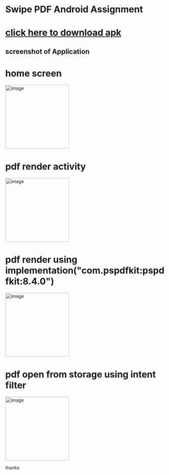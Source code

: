 # Swipe PDF Android Assignment
 
# <a href="https://drive.google.com/file/d/1HAeJUWY4J5PWR5G6JA7zxU6zZWUNrgCo/view?usp=sharing" target="_blank">click here to download apk </a> 

## screenshot of Application 

# home screen 
<img width="200" alt="image" src="https://user-images.githubusercontent.com/58937745/187088308-02e191b0-3f2f-4593-ae3b-0c34ffe8661e.jpeg">

# pdf render activity
<img width="200" alt="image" src="https://user-images.githubusercontent.com/58937745/187088195-5e55277b-dffe-4484-862b-8af596f4241a.jpeg">

# pdf render using implementation("com.pspdfkit:pspdfkit:8.4.0")
<img width="200" alt="image" src="https://user-images.githubusercontent.com/58937745/187088198-31fd93d5-c907-4af5-b0c7-1bd990b523a3.jpeg">

# pdf open from storage using intent filter

<img width="200" alt="image" src="https://user-images.githubusercontent.com/58937745/187088199-a560fbcc-1664-452f-8c80-a38675f462ab.jpeg">

thanks
